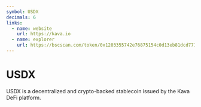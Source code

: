 ```yaml
---
symbol: USDX
decimals: 6
links:
  - name: website
    url: https://kava.io
  - name: explorer
    url: https://bscscan.com/token/0x1203355742e76875154c0d13eb81dcd7711dc7d9
---
```


# USDX

USDX is a decentralized and crypto-backed stablecoin issued by the Kava DeFi platform.
